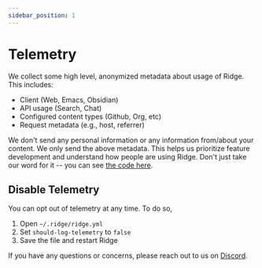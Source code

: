 ```yaml
---
sidebar_position: 1
---
```


# Telemetry

We collect some high level, anonymized metadata about usage of Ridge. This includes:
- Client (Web, Emacs, Obsidian)
- API usage (Search, Chat)
- Configured content types (Github, Org, etc)
- Request metadata (e.g., host, referrer)

We don't send any personal information or any information from/about your content. We only send the above metadata. This helps us prioritize feature development and understand how people are using Ridge. Don't just take our word for it -- you can see [the code here](https://github.com/ridge-ai/ridge/tree/master/src/telemetry).

## Disable Telemetry

You can opt out of telemetry at any time. To do so,
1. Open `~/.ridge/ridge.yml`
2. Set `should-log-telemetry` to `false`
3. Save the file and restart Ridge

If you have any questions or concerns, please reach out to us on [Discord](https://discord.gg/BDgyabRM6e).
